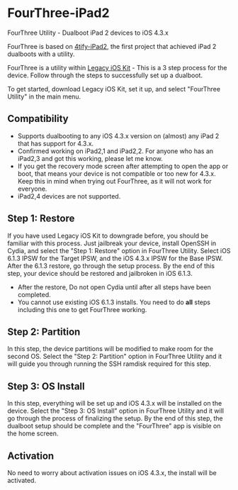 # FourThree-iPad2
FourThree Utility - Dualboot iPad 2 devices to iOS 4.3.x

FourThree is based on [4tify-iPad2](https://github.com/Zurac-Apps/4tify-iPad2), the first project that achieved iPad 2 dualboots with a utility.

FourThree is a utility within [Legacy iOS Kit](https://github.com/LukeZGD/Legacy-iOS-Kit) - This is a 3 step process for the device. Follow through the steps to successfully set up a dualboot.

To get started, download Legacy iOS Kit, set it up, and select "FourThree Utility" in the main menu.

## Compatibility

- Supports dualbooting to any iOS 4.3.x version on (almost) any iPad 2 that has support for 4.3.x.
- Confirmed working on iPad2,1 and iPad2,2. For anyone who has an iPad2,3 and got this working, please let me know.
- If you get the recovery mode screen after attempting to open the app or boot, that means your device is not compatible or too new for 4.3.x. Keep this in mind when trying out FourThree, as it will not work for everyone.
- iPad2,4 devices are not supported.

## Step 1: Restore

If you have used Legacy iOS Kit to downgrade before, you should be familiar with this process. Just jailbreak your device, install OpenSSH in Cydia, and select the "Step 1: Restore" option in FourThree Utility. Select iOS 6.1.3 IPSW for the Target IPSW, and the iOS 4.3.x IPSW for the Base IPSW. After the 6.1.3 restore, go through the setup process. By the end of this step, your device should be restored and jailbroken in iOS 6.1.3.

- After the restore, Do not open Cydia until after all steps have been completed.
- You cannot use existing iOS 6.1.3 installs. You need to do **all** steps including this one to get FourThree working.

## Step 2: Partition

In this step, the device partitions will be modified to make room for the second OS. Select the "Step 2: Partition" option in FourThree Utility and it will guide you through running the SSH ramdisk required for this step.

## Step 3: OS Install

In this step, everything will be set up and iOS 4.3.x will be installed on the device. Select the "Step 3: OS Install" option in FourThree Utility and it will go through the process of finalizing the setup. By the end of this step, the dualboot setup should be complete and the "FourThree" app is visible on the home screen.

## Activation

No need to worry about activation issues on iOS 4.3.x, the install will be activated.
